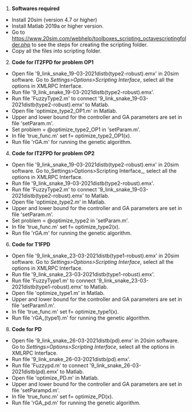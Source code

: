 
1. **Softwares required**
- Install 20sim (version 4.7 or higher)
- Install Matlab 2019a or higher version.
- Go to https://www.20sim.com/webhelp/toolboxes_scripting_octavescriptingfolder.php to see the steps for creating the scripting folder.
- Copy all the files into scripting folder.
2. **Code for IT2FPD for problem OP1**
- Open file '9_link_snake_19-03-2021distb(type2-robust).emx' in 20sim software. Go to _Settings>Options>Scripting Interface_, select all the options in XMLRPC Interface.
- Run file '9_link_snake_19-03-2021distb(type2-robust).emx'.
- Run file 'FuzzyType2.m' to connect '9_link_snake_19-03-2021distb(type2-robust).emx' to Matlab.
- Open file 'optimize_type2_OP1.m' in Matlab.
- Upper and lower bound for the controller and GA parameters are set in file 'setParam.m'.
- Set problem = @optimize_type2_OP1 in 'setParam.m'.
- In file 'true_func.m' set f= optimize_type2_OP1(x).
- Run file 'rGA.m' for running the genetic algorithm.
4.  **Code for IT2FPD for problem OP2**
- Open file '9_link_snake_19-03-2021distb(type2-robust).emx' in 20sim software. Go to_Settings>Options>Scripting Interface_, select all the options in XMLRPC Interface.
- Run file '9_link_snake_19-03-2021distb(type2-robust).emx'.
- Run file 'FuzzyType2.m' to connect '9_link_snake_19-03-2021distb(type2-robust).emx' to Matlab.
- Open file 'optimize_type2.m' in Matlab.
- Upper and lower bound for the controller and GA parameters are set in file 'setParam.m'.
- Set problem = @optimize_type2 in 'setParam.m'.
- In file 'true_func.m' set f= optimize_type2(x).
- Run file 'rGA.m' for running the genetic algorithm.
6. **Code for T1FPD**
- Open file '9_link_snake_23-03-2021distb(type1-robust).emx' in 20sim software. Go to _Settings>Options>Scripting Interface_, select all the options in XMLRPC Interface.
- Run file '9_link_snake_23-03-2021distb(type1-robust).emx'.
- Run file 'FuzzyType1.m' to connect '9_link_snake_23-03-2021distb(type1-robust).emx' to Matlab.
- Open file 'optimize_type1.m' in Matlab.
- Upper and lower bound for the controller and GA parameters are set in file 'setParam1.m'.
- In file 'true_func.m' set f= optimize_type1(x).
- Run file 'rGA_(type1).m' for running the genetic algorithm.
8. **Code for PD**
-  Open file '9_link_snake_26-03-2021distb(pd).emx' in 20sim software. Go to _Settings>Options>Scripting Interface_, select all the options in XMLRPC Interface.
- Run file '9_link_snake_26-03-2021distb(pd).emx'.
- Run file 'Fuzzypd.m' to connect '9_link_snake_26-03-2021distb(pd).emx' to Matlab.
- Open file 'optimize_PD.m' in Matlab.
- Upper and lower bound for the controller and GA parameters are set in file 'setParampd.m'.
- In file 'true_func.m' set f= optimize_PD(x).
- Run file 'rGA_pd.m' for running the genetic algorithm.

